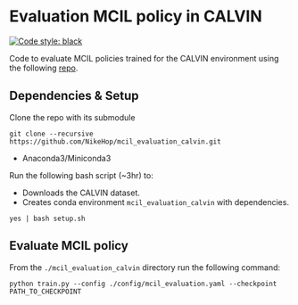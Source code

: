 # Evaluation MCIL policy in CALVIN
[![Code style: black](https://img.shields.io/badge/code%20style-black-000000.svg)](https://github.com/psf/black)

Code to evaluate MCIL policies trained for the CALVIN environment using the following [repo](https://github.com/NikeHop/PlaySegmentation-AAAI2025).

## Dependencies & Setup 

Clone the repo with its submodule

```
git clone --recursive https://github.com/NikeHop/mcil_evaluation_calvin.git 
```

- Anaconda3/Miniconda3

Run the following bash script (~3hr) to:
- Downloads the CALVIN dataset.
- Creates conda environment `mcil_evaluation_calvin` with dependencies.

```
yes | bash setup.sh
```

## Evaluate MCIL policy

From the `./mcil_evaluation_calvin` directory run the following command:

```
python train.py --config ./config/mcil_evaluation.yaml --checkpoint PATH_TO_CHECKPOINT 
```
